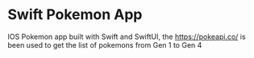 
# Swift Pokemon App

IOS Pokemon app built with Swift and SwiftUI, the https://pokeapi.co/ is been used to get the list of pokemons from Gen 1 to Gen 4

